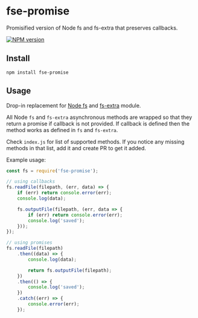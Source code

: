 # fse-promise

Promisified version of Node fs and fs-extra that preserves callbacks.

[![NPM version](https://img.shields.io/npm/v/fse-promise.svg)](https://www.npmjs.com/package/fse-promise)

## Install

```
npm install fse-promise
```

## Usage

Drop-in replacement for [Node fs](https://nodejs.org/api/fs.html) and [fs-extra](https://www.npmjs.com/packages/fs-extra) module.

All Node `fs` and `fs-extra` asynchronous methods are wrapped so that
they return a promise if callback is not provided.
If callback is defined then the method works as defined in `fs` and
`fs-extra`.

Check `index.js` for list of supported methods.
If you notice any missing methods in that list, add it and create PR to get it added.

Example usage:
```js
const fs = require('fse-promise');

// using callbacks
fs.readFile(filepath, (err, data) => {
	if (err) return console.error(err);
	console.log(data);

	fs.outputFile(filepath, (err, data => {
		if (err) return console.error(err);
		console.log('saved');
	}));
});

// using promises
fs.readFile(filepath)
	.then((data) => {
		console.log(data);

		return fs.outputFile(filepath);
	})
	.then(() => {
		console.log('saved');
	})
	.catch((err) => {
		console.error(err);
	});

```
